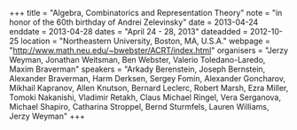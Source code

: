 +++
title = "Algebra, Combinatorics and Representation Theory"
note = "in honor of the 60th birthday of Andrei Zelevinsky"
date = 2013-04-24
enddate = 2013-04-28
dates = "April 24 - 28, 2013"
dateadded = 2012-10-25
location = "Northeastern University, Boston, MA, U.S.A."
webpage = "http://www.math.neu.edu/~bwebster/ACRT/index.html"
organisers = "Jerzy Weyman, Jonathan Weitsman, Ben Webster, Valerio Toledano-Laredo, Maxim Braverman"
speakers = "Arkady Berenstein, Joseph Bernstein, Alexander Braverman, Harm Derksen, Sergey Fomin, Alexander Goncharov, Mikhail Kapranov, Allen Knutson, Bernard Leclerc, Robert Marsh, Ezra Miller, Tomoki Nakanishi, Vladimir Retakh, Claus Michael Ringel, Vera Serganova, Michael Shapiro, Catharina Stroppel, Bernd Sturmfels, Lauren Williams, Jerzy Weyman"
+++
